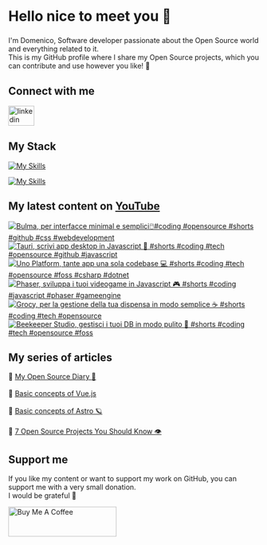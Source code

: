 <h1 align="left">Hello nice to meet you 👋 </h1>

###

<p align="left">I'm Domenico, Software developer passionate about the Open Source world and everything related to it.<br>This is my GitHub profile where I share my Open Source projects, which you can contribute and use however you like! 🚀</p>

###

## Connect with me
<div align="left">
    <a href="https://linktr.ee/domenicotenace" target="_blank"><img src="https://raw.githubusercontent.com/maurodesouza/profile-readme-generator/master/src/assets/icons/social/linktree/default.svg" width="52" height="40" alt="linkedin logo" /></a>
</div>




###

###

## My Stack
[![My Skills](https://skillicons.dev/icons?i=js,ts,vue,nuxt,cs,dotnet&theme=light)](https://skillicons.dev#gh-dark-mode-only)

[![My Skills](https://skillicons.dev/icons?i=js,ts,vue,nuxt,cs,dotnet&theme=dark)](https://skillicons.dev#gh-light-mode-only)

###

## My latest content on [YouTube](https://www.youtube.com/@domenicotenacedev)

<!-- BEGIN YOUTUBE-CARDS -->
[![Bulma, per interfacce minimal e semplici🖱️#coding #opensource #shorts #github #css #webdevelopment](https://ytcards.demolab.com/?id=CAPBzHNu3uw&title=Bulma%2C+per+interfacce+minimal+e+semplici%F0%9F%96%B1%EF%B8%8F%23coding+%23opensource+%23shorts+%23github+%23css+%23webdevelopment&lang=en&timestamp=1751368320&background_color=%230d1117&title_color=%23ffffff&stats_color=%23dedede&max_title_lines=1&width=250&border_radius=5 "Bulma, per interfacce minimal e semplici🖱️#coding #opensource #shorts #github #css #webdevelopment")](https://www.youtube.com/shorts/CAPBzHNu3uw)
[![Tauri, scrivi app desktop in Javascript 👾 #shorts #coding #tech #opensource #github #javascript](https://ytcards.demolab.com/?id=NfEUb3UeURk&title=Tauri%2C+scrivi+app+desktop+in+Javascript+%F0%9F%91%BE+%23shorts+%23coding+%23tech+%23opensource+%23github+%23javascript&lang=en&timestamp=1750762919&background_color=%230d1117&title_color=%23ffffff&stats_color=%23dedede&max_title_lines=1&width=250&border_radius=5 "Tauri, scrivi app desktop in Javascript 👾 #shorts #coding #tech #opensource #github #javascript")](https://www.youtube.com/shorts/NfEUb3UeURk)
[![Uno Platform, tante app una sola codebase 💻 #shorts #coding #tech #opensource #foss #csharp #dotnet](https://ytcards.demolab.com/?id=Mo_pNg6zsSE&title=Uno+Platform%2C+tante+app+una+sola+codebase+%F0%9F%92%BB+%23shorts+%23coding+%23tech+%23opensource+%23foss+%23csharp+%23dotnet&lang=en&timestamp=1750159633&background_color=%230d1117&title_color=%23ffffff&stats_color=%23dedede&max_title_lines=1&width=250&border_radius=5 "Uno Platform, tante app una sola codebase 💻 #shorts #coding #tech #opensource #foss #csharp #dotnet")](https://www.youtube.com/shorts/Mo_pNg6zsSE)
[![Phaser, sviluppa i tuoi videogame in Javascript 🎮 #shorts #coding #javascript #phaser #gameengine](https://ytcards.demolab.com/?id=Q2EVp-P5340&title=Phaser%2C+sviluppa+i+tuoi+videogame+in+Javascript+%F0%9F%8E%AE+%23shorts+%23coding+%23javascript+%23phaser+%23gameengine&lang=en&timestamp=1749554550&background_color=%230d1117&title_color=%23ffffff&stats_color=%23dedede&max_title_lines=1&width=250&border_radius=5 "Phaser, sviluppa i tuoi videogame in Javascript 🎮 #shorts #coding #javascript #phaser #gameengine")](https://www.youtube.com/shorts/Q2EVp-P5340)
[![Grocy, per la gestione della tua dispensa in modo semplice ☕️ #shorts #coding #tech #opensource](https://ytcards.demolab.com/?id=jw0Ayq7zofU&title=Grocy%2C+per+la+gestione+della+tua+dispensa+in+modo+semplice+%E2%98%95%EF%B8%8F+%23shorts+%23coding+%23tech+%23opensource&lang=en&timestamp=1748951113&background_color=%230d1117&title_color=%23ffffff&stats_color=%23dedede&max_title_lines=1&width=250&border_radius=5 "Grocy, per la gestione della tua dispensa in modo semplice ☕️ #shorts #coding #tech #opensource")](https://www.youtube.com/shorts/jw0Ayq7zofU)
[![Beekeeper Studio, gestisci i tuoi DB in modo pulito 🐝 #shorts #coding #tech #opensource #foss](https://ytcards.demolab.com/?id=I_ZIvyzG7yw&title=Beekeeper+Studio%2C+gestisci+i+tuoi+DB+in+modo+pulito+%F0%9F%90%9D+%23shorts+%23coding+%23tech+%23opensource+%23foss&lang=en&timestamp=1748343617&background_color=%230d1117&title_color=%23ffffff&stats_color=%23dedede&max_title_lines=1&width=250&border_radius=5 "Beekeeper Studio, gestisci i tuoi DB in modo pulito 🐝 #shorts #coding #tech #opensource #foss")](https://www.youtube.com/shorts/I_ZIvyzG7yw)
<!-- END YOUTUBE-CARDS -->



###



## My series of articles
<div>
  🔸 <a href="https://dev.to/dvalin99/series/29049" target="_blank">My Open Source Diary 📕</a> 
  <br/>
  <br/>
  🔸 <a href="https://dev.to/dvalin99/series/24380" target="_blank">Basic concepts of Vue.js</a> 
  <br/>
  <br/>
  🔸 <a href="https://dev.to/dvalin99/series/26000" target="_blank">Basic concepts of Astro 🪐</a>
  <br/>
  <br/>
  🔸 <a href="https://dev.to/dvalin99/series/27756" target="_blank">7 Open Source Projects You Should Know 👁</a>
  
</div>

## Support me

If you like my content or want to support my work on GitHub, you can support me with a very small donation. 
<br/>
I would be grateful 🥹

<a href="https://www.buymeacoffee.com/domenicotenace" target="_blank"><img src="https://cdn.buymeacoffee.com/buttons/v2/default-yellow.png" alt="Buy Me A Coffee" style="height: 60px !important;width: 217px !important;" ></a>


